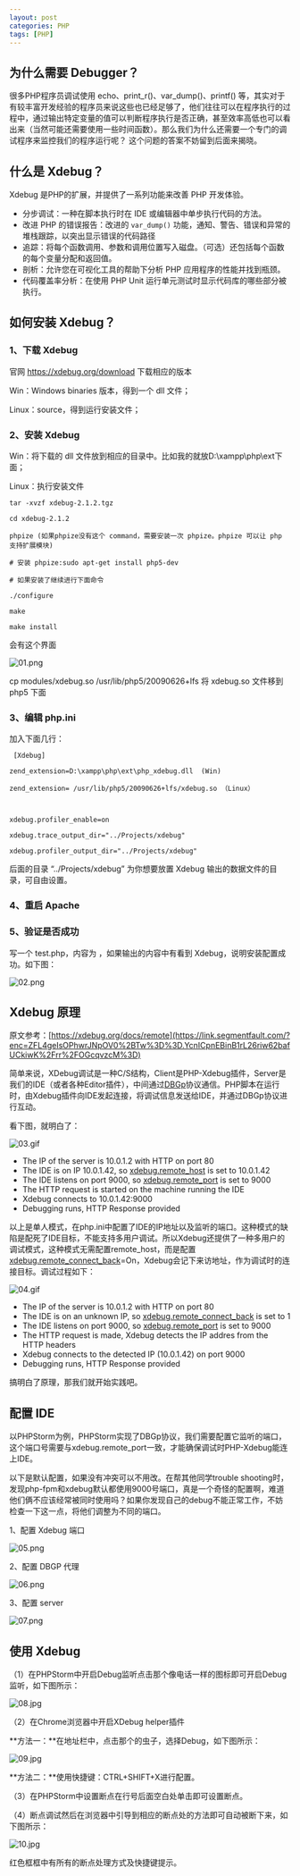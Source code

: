 ```yaml
---
layout: post
categories: PHP
tags: [PHP]
---
```


## 为什么需要 Debugger？

很多PHP程序员调试使用 echo、print_r()、var_dump()、printf() 等，其实对于有较丰富开发经验的程序员来说这些也已经足够了，他们往往可以在程序执行的过程中，通过输出特定变量的值可以判断程序执行是否正确，甚至效率高低也可以看出来（当然可能还需要使用一些时间函数）。那么我们为什么还需要一个专门的调试程序来监控我们的程序运行呢？ 这个问题的答案不妨留到后面来揭晓。

## 什么是 Xdebug？

Xdebug 是PHP的扩展，并提供了一系列功能来改善 PHP 开发体验。

* 分步调试：一种在脚本执行时在 IDE 或编辑器中单步执行代码的方法。
* 改进 PHP 的错误报告：改进的 `var_dump()` 功能，通知、警告、错误和异常的堆栈跟踪，以突出显示错误的代码路径
* 追踪：将每个函数调用、参数和调用位置写入磁盘。（可选）还包括每个函数的每个变量分配和返回值。
* 剖析：允许您在可视化工具的帮助下分析 PHP 应用程序的性能并找到瓶颈。
* 代码覆盖率分析：在使用 PHP Unit 运行单元测试时显示代码库的哪些部分被执行。

## 如何安装 Xdebug？

### 1、下载 Xdebug

官网 https://xdebug.org/download 下载相应的版本

Win：Windows binaries 版本，得到一个 dll 文件；

Linux：source，得到运行安装文件；

### 2、安装 Xdebug

Win：将下载的 dll 文件放到相应的目录中。比如我的就放D:\xampp\php\ext下面；

Linux：执行安装文件

```
tar -xvzf xdebug-2.1.2.tgz

cd xdebug-2.1.2

phpize (如果phpize没有这个 command，需要安装一次 phpize。phpize 可以让 php 支持扩展模块)

# 安装 phpize:sudo apt-get install php5-dev

# 如果安装了继续进行下面命令

./configure

make

make install
```

会有这个界面

![01.png](/static/images/20190811/01.png)

cp modules/xdebug.so /usr/lib/php5/20090626+lfs 将 xdebug.so 文件移到 php5 下面

### 3、编辑  php.ini

加入下面几行：

```
 [Xdebug]

zend_extension=D:\xampp\php\ext\php_xdebug.dll  (Win)

zend_extension= /usr/lib/php5/20090626+lfs/xdebug.so （Linux）



xdebug.profiler_enable=on

xdebug.trace_output_dir="../Projects/xdebug"

xdebug.profiler_output_dir="../Projects/xdebug"
```

后面的目录 “../Projects/xdebug” 为你想要放置 Xdebug 输出的数据文件的目录，可自由设置。

### 4、重启 Apache

### 5、验证是否成功

写一个 test.php，内容为 **<?php phpinfo(); ?>**，如果输出的内容中有看到 Xdebug，说明安装配置成功。如下图：

![02.png](/static/images/20190811/02.png)

## Xdebug 原理

原文参考：[https://xdebug.org/docs/remote](https://link.segmentfault.com/?enc=ZFL4geIsOPhwrJNpOV0%2BTw%3D%3D.YcnICpnEBinB1rL26riw62bafUCkiwK%2Frr%2FOGcqvzcM%3D)

简单来说，XDebug调试是一种C/S结构，Client是PHP-Xdebug插件，Server是我们的IDE（或者各种Editor插件），中间通过[DBGp](https://link.segmentfault.com/?enc=r%2F7bQ9m6vgPA%2FbheRmcY1Q%3D%3D.X7Gy%2Btl13LpwIqt%2Bvz7P4dpA5AZ0sOGbdRaTiOzAwM2k0DYkH3zS2PC0ecvIYrMG)协议通信。PHP脚本在运行时，由Xdebug插件向IDE发起连接，将调试信息发送给IDE，并通过DBGp协议进行互动。

看下图，就明白了：

![03.gif](/static/images/20190811/03.gif)

- The IP of the server is 10.0.1.2 with HTTP on port 80
- The IDE is on IP 10.0.1.42, so [xdebug.remote_host](https://link.segmentfault.com/?enc=9ou4fOFA1bWerXlED%2FuLlg%3D%3D.%2FFqAJitpw8jb5hwB4yCby3ccmGfzNJkxh2tpgrMajvlioPKfrWZ6XSphpREUPivm2w4w3fVCOlKVRlXiL0UMdw%3D%3D) is set to 10.0.1.42
- The IDE listens on port 9000, so [xdebug.remote_port](https://link.segmentfault.com/?enc=XW6dbuhh6goV0f7p666yjw%3D%3D.k5woXY9HGnhFo6ttwWXC%2F4Fq5uINhM9HWH5oTLo%2Bz%2B0A8PgGCjN0gYYWu2CwJAZwbQhUdN5wqkU5ja6BMzpVxA%3D%3D) is set to 9000
- The HTTP request is started on the machine running the IDE
- Xdebug connects to 10.0.1.42:9000
- Debugging runs, HTTP Response provided

以上是单人模式，在php.ini中配置了IDE的IP地址以及监听的端口。这种模式的缺陷是配死了IDE目标，不能支持多用户调试。所以Xdebug还提供了一种多用户的调试模式，这种模式无需配置remote_host，而是配置[xdebug.remote_connect_back](https://link.segmentfault.com/?enc=l1HQWiH%2Bqs7KFdeyTf3zZA%3D%3D.e959%2FyVoghHvjmBghmYhAFikjZDQdvEU%2FodohCTCf6XGPdH2t09YbZc0fx8ZhwBQww6i0yzAAVDn%2BOVk0IrDag%3D%3D)=On，Xdebug会记下来访地址，作为调试时的连接目标。调试过程如下：

![04.gif](/static/images/20190811/04.gif)

- The IP of the server is 10.0.1.2 with HTTP on port 80
- The IDE is on an unknown IP, so [xdebug.remote_connect_back](https://link.segmentfault.com/?enc=lLFR15CRR70jD2BlDb%2Bu0w%3D%3D.TPNoahb%2BOyPCTmtZWJPHYjpqcoQ4EiBRoI5YcEfU3mNcRXwaJVxBJlM028rn5h%2F%2FWcTUAn%2BMLzPoJIzizLDUeQ%3D%3D) is set to 1
- The IDE listens on port 9000, so [xdebug.remote_port](https://link.segmentfault.com/?enc=%2FS0mw95Vx%2FGn1QXhVKofrg%3D%3D.5%2BhGmdKrMLX5m2nISZDPD1gojEmHf%2FM%2Bs1hgfYHqwDDR10f7Q1BriG9Gnwha3l7JRviqujqEk%2FUZ8TicOU8jLQ%3D%3D) is set to 9000
- The HTTP request is made, Xdebug detects the IP addres from the HTTP headers
- Xdebug connects to the detected IP (10.0.1.42) on port 9000
- Debugging runs, HTTP Response provided

搞明白了原理，那我们就开始实践吧。

## 配置 IDE

以PHPStorm为例，PHPStorm实现了DBGp协议，我们需要配置它监听的端口，这个端口号需要与xdebug.remote_port一致，才能确保调试时PHP-Xdebug能连上IDE。

以下是默认配置，如果没有冲突可以不用改。在帮其他同学trouble shooting时，发现php-fpm和xdebug默认都使用9000号端口，真是一个奇怪的配置啊，难道他们俩不应该经常被同时使用吗？如果你发现自己的debug不能正常工作，不妨检查一下这一点，将他们调整为不同的端口。

1、配置 Xdebug 端口

![05.png](/static/images/20190811/05.png)

2、配置 DBGP 代理

![06.png](/static/images/20190811/06.png)

3、配置 server

![07.png](/static/images/20190811/07.png)

## 使用 Xdebug

（1）在PHPStorm中开启Debug监听点击那个像电话一样的图标即可开启Debug监听，如下图所示：

![08.jpg](/static/images/20190811/08.jpg)

（2）在Chrome浏览器中开启XDebug helper插件

**方法一：**在地址栏中，点击那个的虫子，选择Debug，如下图所示：

![09.jpg](/static/images/20190811/09.jpg)

**方法二：**使用快捷键：CTRL+SHIFT+X进行配置。

（3）在PHPStorm中设置断点在行号后面空白处单击即可设置断点。

（4）断点调试然后在浏览器中引导到相应的断点处的方法即可自动被断下来，如下图所示：

![10.jpg](/static/images/20190811/10.jpg)

红色框框中有所有的断点处理方式及快捷键提示。
